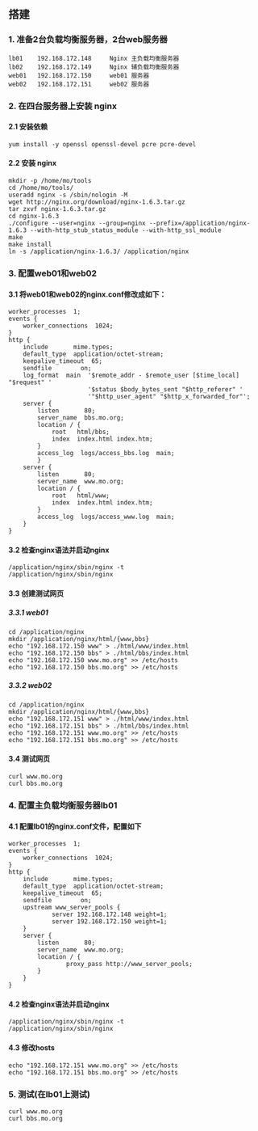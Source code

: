 ## 搭建

### 1. 准备2台负载均衡服务器，2台web服务器

```
lb01    192.168.172.148     Nginx 主负载均衡服务器
lb02    192.168.172.149     Nginx 辅负载均衡服务器
web01   192.168.172.150     web01 服务器
web02   192.168.172.151     web02 服务器

```
### 2. 在四台服务器上安装 nginx
#### 2.1 安装依赖
	yum install -y openssl openssl-devel pcre pcre-devel
#### 2.2 安装 nginx
	mkdir -p /home/mo/tools
	cd /home/mo/tools/
	useradd nginx -s /sbin/nologin -M
	wget http://nginx.org/download/nginx-1.6.3.tar.gz
	tar zxvf nginx-1.6.3.tar.gz
	cd nginx-1.6.3
	./configure --user=nginx --group=nginx --prefix=/application/nginx-1.6.3 --with-http_stub_status_module --with-http_ssl_module
	make
	make install
	ln -s /application/nginx-1.6.3/ /application/nginx
### 3. 配置web01和web02
#### 3.1 将web01和web02的nginx.conf修改成如下：
```
worker_processes  1;
events {
    worker_connections  1024;
}
http {
    include       mime.types;
    default_type  application/octet-stream;
    keepalive_timeout  65;
    sendfile        on;
    log_format  main  '$remote_addr - $remote_user [$time_local] "$request" '
                      '$status $body_bytes_sent "$http_referer" '
                      '"$http_user_agent" "$http_x_forwarded_for"';
    server {
        listen       80;
        server_name  bbs.mo.org;
        location / {
            root   html/bbs;
            index  index.html index.htm;
        }
		access_log  logs/access_bbs.log  main;
        }
    server {
        listen       80;
        server_name  www.mo.org;
        location / {
            root   html/www;
            index  index.html index.htm;
        }
		access_log  logs/access_www.log  main;
    }
}
```
#### 3.2 检查nginx语法并启动nginx
	/application/nginx/sbin/nginx -t
	/application/nginx/sbin/nginx
#### 3.3 创建测试网页
##### 3.3.1 web01
	cd /application/nginx
	mkdir /application/nginx/html/{www,bbs}
	echo "192.168.172.150 www" > ./html/www/index.html
	echo "192.168.172.150 bbs" > ./html/bbs/index.html
	echo "192.168.172.150 www.mo.org" >> /etc/hosts
	echo "192.168.172.150 bbs.mo.org" >> /etc/hosts
##### 3.3.2 web02
	cd /application/nginx
	mkdir /application/nginx/html/{www,bbs}
	echo "192.168.172.151 www" > ./html/www/index.html
	echo "192.168.172.151 bbs" > ./html/bbs/index.html
	echo "192.168.172.151 www.mo.org" >> /etc/hosts
	echo "192.168.172.151 bbs.mo.org" >> /etc/hosts
#### 3.4 测试网页
	curl www.mo.org
    curl bbs.mo.org

### 4. 配置主负载均衡服务器lb01
#### 4.1 配置lb01的nginx.conf文件，配置如下
```
worker_processes  1;
events {
    worker_connections  1024;
}
http {
    include       mime.types;
    default_type  application/octet-stream;
    keepalive_timeout  65;
    sendfile        on;
	upstream www_server_pools {
			server 192.168.172.148 weight=1;
			server 192.168.172.150 weight=1;
	}
    server {
        listen       80;
        server_name  www.mo.org;
        location / {
				proxy_pass http://www_server_pools;
        }
    }
}
```
#### 4.2  检查nginx语法并启动nginx
	/application/nginx/sbin/nginx -t
	/application/nginx/sbin/nginx
#### 4.3 修改hosts
	echo "192.168.172.151 www.mo.org" >> /etc/hosts
	echo "192.168.172.151 bbs.mo.org" >> /etc/hosts

### 5. 测试(在lb01上测试)
	curl www.mo.org
    curl bbs.mo.org

